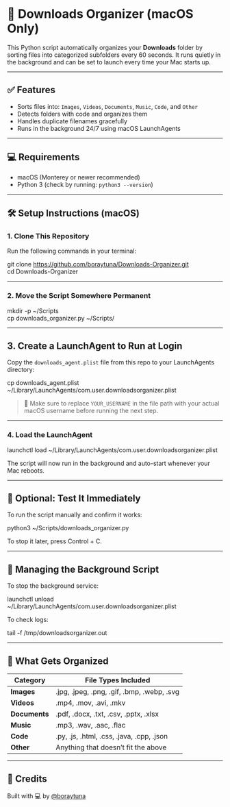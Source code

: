 # 📁 Downloads Organizer (macOS Only)

This Python script automatically organizes your **Downloads** folder by sorting files into categorized subfolders every 60 seconds. It runs quietly in the background and can be set to launch every time your Mac starts up.

---

## ✅ Features

- Sorts files into: `Images`, `Videos`, `Documents`, `Music`, `Code`, and `Other`
- Detects folders with code and organizes them
- Handles duplicate filenames gracefully
- Runs in the background 24/7 using macOS LaunchAgents

---

## 💻 Requirements

- macOS (Monterey or newer recommended)
- Python 3 (check by running: `python3 --version`)

---

## 🛠️ Setup Instructions (macOS)

### 1. Clone This Repository

Run the following commands in your terminal:

git clone https://github.com/boraytuna/Downloads-Organizer.git  
cd Downloads-Organizer

---

### 2. Move the Script Somewhere Permanent

mkdir -p ~/Scripts  
cp downloads_organizer.py ~/Scripts/

---

## 3. Create a LaunchAgent to Run at Login

Copy the `downloads_agent.plist` file from this repo to your LaunchAgents directory:

cp downloads_agent.plist ~/Library/LaunchAgents/com.user.downloadsorganizer.plist

> 📌 Make sure to replace `YOUR_USERNAME` in the file path with your actual macOS username before running the next step.


---

### 4. Load the LaunchAgent

launchctl load ~/Library/LaunchAgents/com.user.downloadsorganizer.plist

The script will now run in the background and auto-start whenever your Mac reboots.

---

## 🧪 Optional: Test It Immediately

To run the script manually and confirm it works:

python3 ~/Scripts/downloads_organizer.py

To stop it later, press Control + C.

---

## 🔧 Managing the Background Script

To stop the background service:

launchctl unload ~/Library/LaunchAgents/com.user.downloadsorganizer.plist

To check logs:

tail -f /tmp/downloadsorganizer.out

---

## 🧼 What Gets Organized

| Category   | File Types Included |
|------------|---------------------|
| **Images** | .jpg, .jpeg, .png, .gif, .bmp, .webp, .svg |
| **Videos** | .mp4, .mov, .avi, .mkv |
| **Documents** | .pdf, .docx, .txt, .csv, .pptx, .xlsx |
| **Music** | .mp3, .wav, .aac, .flac |
| **Code** | .py, .js, .html, .css, .java, .cpp, .json |
| **Other** | Anything that doesn’t fit the above |

---

## 🙌 Credits

Built with 💻 by [@boraytuna](https://github.com/boraytuna)